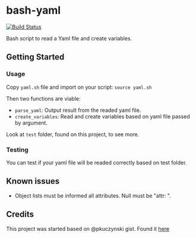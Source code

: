 # bash-yaml

[![Build Status](https://travis-ci.org/jasperes/bash-yaml.svg?branch=master)](https://travis-ci.org/jasperes/bash-yaml)

Bash script to read a Yaml file and create variables.

## Getting Started

### Usage

Copy `yaml.sh` file and import on your script: `source yaml.sh`

Then two functions are viable:

* `parse_yaml`: Output result from the readed yaml file.
* `create_variables`: Read and create variables based on yaml file passed by argument.

Look at `test` folder, found on this project, to see more.

### Testing

You can test if your yaml file will be readed correctly based on test folder.

## Known issues

- Object lists must be informed all attributes. Null must be "attr: ".

## Credits

This project was started based on @pkuczynski gist. Found it [here](https://gist.github.com/pkuczynski/8665367)
